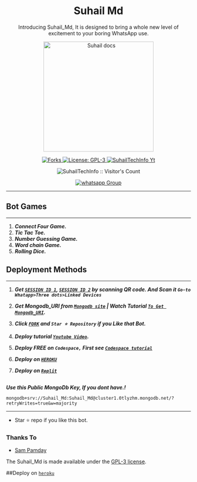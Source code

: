  <h1 align="center"> Suhail Md </h1> 
<p align="center"> Introducing Suhail_Md, It is designed to bring a whole new level of excitement to your boring WhatsApp use. </p>

<p align="center">
  <a href="https://youtube.com/@suhailtechinfo">
    <img alt="Suhail docs" height="300" src="https://telegra.ph/file/ec9bc5038601821f2eb84.jpg">
  </a>
</p>
  
   
<p align="center">
  <a href="" target="_blank">
    <img alt="Forks" src="https://img.shields.io/github/forks/SuhailTechInfo/Suhail-Md" />
  </a>
  <a aria-label="Suhail_Md is free to use" href="https://github.com/SuhailTechInfo/Suhail-Md/blob/main/LICENCE" target="_blank">
    <img alt="License: GPL-3" src="https://badges.frapsoft.com/os/gpl/gpl.png?v=103)](https://opensource.org/licenses/GPL-3.0/" target="_blank" />
  </a>
  <a aria-label="Suhail_Md is free to use" href="https://youtube.com/@suhailtechinfo" target="_blank">
    <img alt="SuhailTechInfo Yt" src="https://img.shields.io/youtube/channel/subscribers/UCU071AMRqcd5mfTdCgJFwPg" target="_blank" />
  </a>

</p>
<p align="center"><img src="https://profile-counter.glitch.me/{SuhailTechInfo}/count.svg" alt="SuhailTechInfo :: Visitor's Count" /></p>
<p align="center">
 <a href="https://chat.whatsapp.com/CiqdwyiDV9eCR3xLe0Ttvi" target="_blank">
    <img alt="whatsapp Group" src="https://img.shields.io/badge/ Whatsapp Support Group -25D366?style=for-the-badge&logo=whatsapp&logoColor=white" />
  </a>
</p>

---




  
 
 



## Bot Games
---
1. ***Connect Four Game.***
2.  ***Tic Tac Toe.***
3.  ***Number Guessing Game.***
4.  ***Word chain Game.***
5.  ***Rolling Dice.***
##







  
 
## Deployment Methods
---
1.  ***Get [`SESSION ID 1`](https://replit.com/@SuhailTechInfo/Suhail-Md?v=1), [`SESSION ID 2`](https://replit.com/@SuhailTechInfo/Secktor-Bot?v=1) by scanning QR code. And Scan it `Go-to Whatapp>Three dots>Linked Devices`***
2.  ***Get Mongodb_URI from [`Mongodb site`](https://www.mongodb.com/) | Watch Tutorial [`To Get Mongodb_URI`](https://youtu.be/6rnftFl0fAI).***
3.  ***Click [`FORK`](https://github.com/SuhailTechInfo/Suhail-Md/fork) and `Star ⭐ Repository` if you Like that Bot.***
4.  ***Deploy tutorial [`Youtube Video`](https://youtu.be/6rnftFl0fAI).***

5.  ***Deploy FREE on `Codespace,` First see [`Codespace tutorial`](https://youtu.be/3NdJb6_1cJM)***
6.  ***Deploy on [`HEROKU`](https://dashboard.heroku.com/new?template=https://github.com/SuhailTechInfo/Suhail-Md)***
7.  ***Deploy on [`Replit`](https://replit.com/github/SuhailTechInfo/Suhail-Md)***

##


***Use this Public MongoDb Key, If you dont have.!***
```
mongodb+srv://Suhail_Md:Suhail_Md@cluster1.0tlyzhm.mongodb.net/?retryWrites=true&w=majority
```
---

- Star ⭐ repo if you like this bot.



### Thanks To
- [Sam Pamday](https://github.com/Sampandey001) 


The Suhail_Md is made available under the [GPL-3 license](https://github.com/SuhailTechInfo/Suhail-Md/blob/main/LICENCE).

##Deploy on [`heroku`]( https://dashboard.heroku.com/new?template=https://github.com/SuhailTechInfo/Suhail-Md)